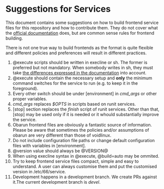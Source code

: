 # Suggestions for Services

This document contains some suggestions on how to build frontend service
files for this repository and how to contribute them. They do not cover what the
[official documentation](https://web.obarun.org/software/66/frontend.html) does,
but are common sense rules for frontend building.

There is not one true way to build frontends as the format is quite flexible and
different policies and preferences will result in different practices.

1. @execute scripts should be written in execline or sh. The former is preferred
but not mandatory. When somebody writes in sh, they must take  [the differences
expressed in the documentation](https://web.obarun.org/software/66/frontend.html#A%20word%20about%20the%20@execute%20key) into account.
2. @execute should contain the necessary setup and **only** the minimum command
switches for the service to run (e.g. to keep it in the foreground).
3. Every other switch should be under [environment] in *cmd_args* or other proper
variables.
4. *cmd_args* replaces *$OPTS* in scripts based on runit services.
5. [stop] section replaces the *finish* script of runit services. Other than
that, [stop] may be used only if  it is needed or it whould substantially
improve the service. 
6. Obarun frontend files are obviously a fantastic source of information. Please
be aware that sometimes the policies and/or assumptions of obarun are very
different than those of voidlinux.
7. Do not include configuration file paths or change default configuration
files with variables in [environment].
7. @version value should always be @VERSION@
9. When using execline syntax in @execute, @build=auto may be ommited.
10. Try to keep frontend service files compact, simple and easy to understand.
A user can always customise them and put the customised version in /etc/66/service.
11. Development happens in a development branch. We create PRs against it.The
current development branch is _devel_.
